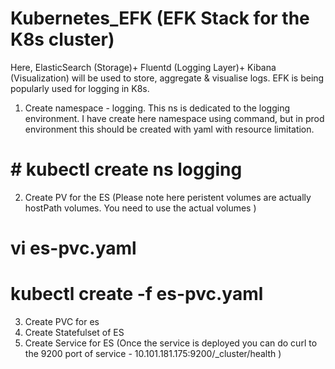 # Kubernetes_EFK (EFK Stack for the K8s cluster)
Here, ElasticSearch (Storage)+ Fluentd (Logging Layer)+ Kibana (Visualization) will be used to store, aggregate & visualise logs.
EFK is being popularly used for logging in K8s. 

1) Create namespace - logging. 
This ns is dedicated to the logging environment. I have create here namespace using command, but in prod environment this should be created with yaml with resource limitation.
# # kubectl create ns logging

2) Create PV for the ES (Please note here peristent volumes are actually hostPath volumes. You need to use the actual volumes ) 
# vi es-pvc.yaml 
# kubectl create -f es-pvc.yaml 

3) Create PVC for es
4) Create Statefulset of ES   
5) Create Service for ES (Once the service is deployed you can do curl to the 9200 port of service - 10.101.181.175:9200/_cluster/health )

